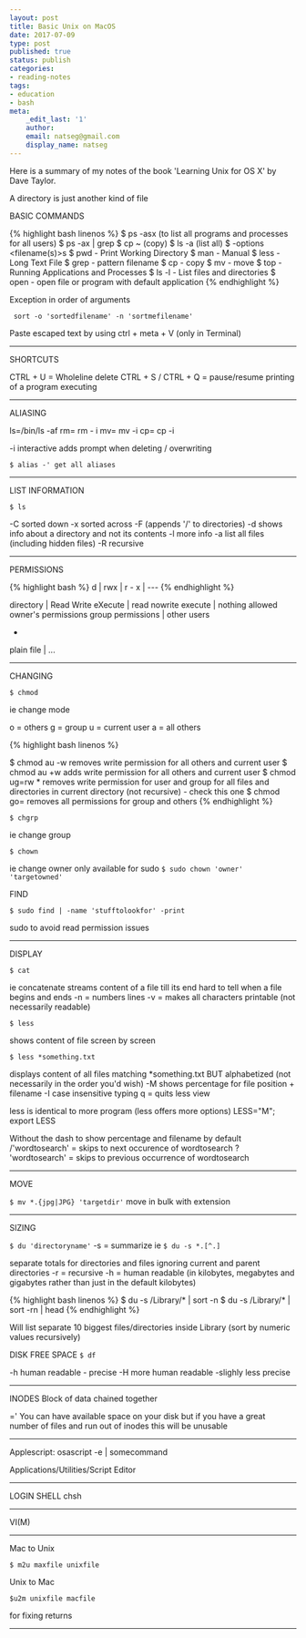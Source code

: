 ```yaml
---
layout: post
title: Basic Unix on MacOS
date: 2017-07-09
type: post
published: true
status: publish
categories:
- reading-notes
tags:
- education
- bash
meta:
    _edit_last: '1'
    author:
    email: natseg@gmail.com
    display_name: natseg
---
```


Here is a summary of my notes of the book 'Learning Unix for OS X' by Dave Taylor.

A directory is just another kind of file

BASIC COMMANDS

{% highlight bash linenos %}
$ ps -asx (to list all programs and processes for all users)
$ ps -ax | grep <program>
$ cp <search1> <search2> ~ (copy)
$ ls -a (list all)
$ <command> -options <filename(s)>s
$ pwd - Print Working Directory
$ man - Manual
$ less - Long Text File
$ grep - pattern filename
$ cp - copy
$ mv - move
$ top - Running Applications and Processes
$ ls -l - List files and directories
$ open - open file or program with default application
{% endhighlight %}

Exception in order of arguments

` sort -o 'sortedfilename' -n 'sortmefilename'`

Paste escaped text by using ctrl + meta + V (only in Terminal)

---

SHORTCUTS

CTRL + U = Wholeline delete
CTRL + S / CTRL + Q = pause/resume printing of a program executing

---

ALIASING

ls=/bin/ls -af
rm= rm - i
mv= mv -i
cp= cp -i

-i interactive adds prompt when deleting / overwriting

`$ alias -' get all aliases`

---

LIST INFORMATION

`$ ls`

-C sorted down
-x sorted across
-F (appends '/' to directories)
-d shows info about a directory and not its contents
-l more info
-a list all files (including hidden files)
-R recursive

---

PERMISSIONS

{% highlight bash %}
d             | rwx                             | r - x | ---
{% endhighlight %}

directory | Read Write eXecute  | read nowrite execute | nothing allowed
owner's permissions    group permissions     | other users

-
plain file  | ...

---

CHANGING

`$ chmod`

ie change mode

o = others
g = group
u = current user
a = all others

{% highlight bash linenos %}

$ chmod au -w removes write permission for all others and current user
$ chmod au +w adds write permission for all others and current user
$ chmod ug=rw * removes write permission for user and group for all files and directories in current directory (not recursive) - check this one
$ chmod go= removes all permissions for group and others
{% endhighlight %}

`$ chgrp`

ie change group

`$ chown`

ie change owner
only available for sudo
`$ sudo chown 'owner' 'targetowned'`

FIND

`$ sudo find | -name 'stufftolookfor' -print`

sudo to avoid read permission issues

---

DISPLAY

`$ cat`

ie concatenate
streams content of a file till its end
hard to tell when a file begins and ends
-n = numbers lines
-v = makes all characters printable (not necessarily readable)

`$ less`

shows content of file screen by screen

`$ less *something.txt`

displays content of all files matching *something.txt BUT alphabetized (not necessarily in the order you'd wish)
-M shows percentage for file position + filename
-I case insensitive
typing q = quits less view

less is identical to more program (less offers more options)
LESS="M"; export LESS

Without the dash to show percentage and filename by default
/'wordtosearch' = skips to next occurence of wordtosearch
? 'wordtosearch' = skips to previous occurrence of wordtosearch

---

MOVE

`$ mv *.{jpg|JPG} 'targetdir'`
move in bulk with extension

---

SIZING

`$ du 'directoryname'`
-s = summarize
ie
`$ du -s *.[^.]`

separate totals for directories and files ignoring current and parent directories
-r = recursive
-h = human readable (in kilobytes, megabytes and gigabytes rather than just in the default kilobytes)

{% highlight bash linenos %}
$ du -s /Library/* | sort -n
$ du -s /Library/* | sort -rn | head
{% endhighlight %}

Will list separate 10 biggest files/directories inside Library (sort by numeric values recursively)

DISK FREE SPACE
`$ df`

-h human readable - precise
-H more human readable -slighly less precise

---

INODES
Block of data chained together

=' You can have available space on your disk but if you have a great number of files and run out of inodes this will be unusable

---
Applescript:
osascript -e | somecommand

Applications/Utilities/Script Editor

---

LOGIN SHELL
chsh

---

VI(M)

---

Mac to Unix

`$ m2u maxfile unixfile`

Unix to Mac

`$u2m unixfile macfile`

for fixing returns

---

